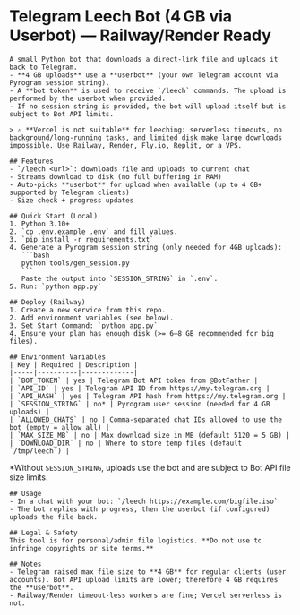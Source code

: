# Telegram Leech Bot (4 GB via Userbot) — Railway/Render Ready

    A small Python bot that downloads a direct-link file and uploads it back to Telegram.
    - **4 GB uploads** use a **userbot** (your own Telegram account via Pyrogram session string).
    - A **bot token** is used to receive `/leech` commands. The upload is performed by the userbot when provided.
    - If no session string is provided, the bot will upload itself but is subject to Bot API limits.

    > ⚠️ **Vercel is not suitable** for leeching: serverless timeouts, no background/long-running tasks, and limited disk make large downloads impossible. Use Railway, Render, Fly.io, Replit, or a VPS.

    ## Features
    - `/leech <url>`: downloads file and uploads to current chat
    - Streams download to disk (no full buffering in RAM)
    - Auto-picks **userbot** for upload when available (up to 4 GB+ supported by Telegram clients)
    - Size check + progress updates

    ## Quick Start (Local)
    1. Python 3.10+
    2. `cp .env.example .env` and fill values.
    3. `pip install -r requirements.txt`
    4. Generate a Pyrogram session string (only needed for 4GB uploads):
       ```bash
       python tools/gen_session.py
       ```
       Paste the output into `SESSION_STRING` in `.env`.
    5. Run: `python app.py`

    ## Deploy (Railway)
    1. Create a new service from this repo.
    2. Add environment variables (see below).
    3. Set Start Command: `python app.py`
    4. Ensure your plan has enough disk (>= 6–8 GB recommended for big files).

    ## Environment Variables
    | Key | Required | Description |
    |-----|----------|-------------|
    | `BOT_TOKEN` | yes | Telegram Bot API token from @BotFather |
    | `API_ID` | yes | Telegram API ID from https://my.telegram.org |
    | `API_HASH` | yes | Telegram API hash from https://my.telegram.org |
    | `SESSION_STRING` | no* | Pyrogram user session (needed for 4 GB uploads) |
    | `ALLOWED_CHATS` | no | Comma-separated chat IDs allowed to use the bot (empty = allow all) |
    | `MAX_SIZE_MB` | no | Max download size in MB (default 5120 = 5 GB) |
    | `DOWNLOAD_DIR` | no | Where to store temp files (default `/tmp/leech`) |


*Without `SESSION_STRING`, uploads use the bot and are subject to Bot API file size limits.


    ## Usage
    - In a chat with your bot: `/leech https://example.com/bigfile.iso`
    - The bot replies with progress, then the userbot (if configured) uploads the file back.

    ## Legal & Safety
    This tool is for personal/admin file logistics. **Do not use to infringe copyrights or site terms.**

    ## Notes
    - Telegram raised max file size to **4 GB** for regular clients (user accounts). Bot API upload limits are lower; therefore 4 GB requires the **userbot**.
    - Railway/Render timeout-less workers are fine; Vercel serverless is not.
